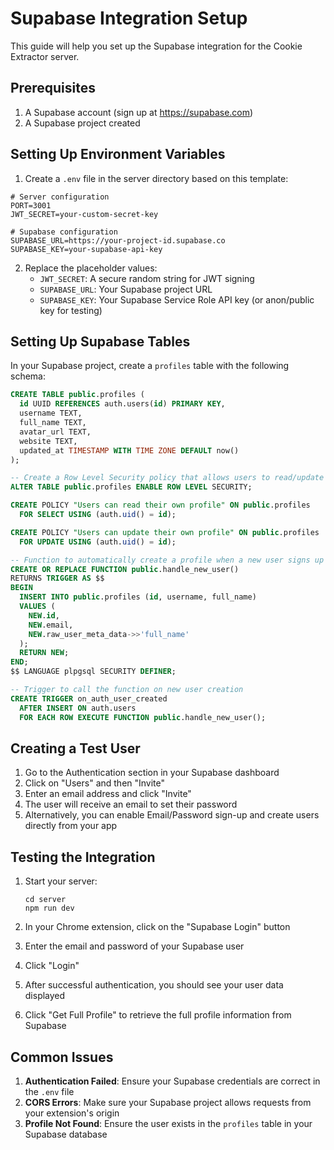 # Supabase Integration Setup

This guide will help you set up the Supabase integration for the Cookie Extractor server.

## Prerequisites

1. A Supabase account (sign up at https://supabase.com)
2. A Supabase project created

## Setting Up Environment Variables

1. Create a `.env` file in the server directory based on this template:

```
# Server configuration
PORT=3001
JWT_SECRET=your-custom-secret-key

# Supabase configuration
SUPABASE_URL=https://your-project-id.supabase.co
SUPABASE_KEY=your-supabase-api-key
```

2. Replace the placeholder values:
   - `JWT_SECRET`: A secure random string for JWT signing
   - `SUPABASE_URL`: Your Supabase project URL
   - `SUPABASE_KEY`: Your Supabase Service Role API key (or anon/public key for testing)

## Setting Up Supabase Tables

In your Supabase project, create a `profiles` table with the following schema:

```sql
CREATE TABLE public.profiles (
  id UUID REFERENCES auth.users(id) PRIMARY KEY,
  username TEXT,
  full_name TEXT,
  avatar_url TEXT,
  website TEXT,
  updated_at TIMESTAMP WITH TIME ZONE DEFAULT now()
);

-- Create a Row Level Security policy that allows users to read/update only their own data
ALTER TABLE public.profiles ENABLE ROW LEVEL SECURITY;

CREATE POLICY "Users can read their own profile" ON public.profiles
  FOR SELECT USING (auth.uid() = id);

CREATE POLICY "Users can update their own profile" ON public.profiles
  FOR UPDATE USING (auth.uid() = id);

-- Function to automatically create a profile when a new user signs up
CREATE OR REPLACE FUNCTION public.handle_new_user()
RETURNS TRIGGER AS $$
BEGIN
  INSERT INTO public.profiles (id, username, full_name)
  VALUES (
    NEW.id,
    NEW.email,
    NEW.raw_user_meta_data->>'full_name'
  );
  RETURN NEW;
END;
$$ LANGUAGE plpgsql SECURITY DEFINER;

-- Trigger to call the function on new user creation
CREATE TRIGGER on_auth_user_created
  AFTER INSERT ON auth.users
  FOR EACH ROW EXECUTE FUNCTION public.handle_new_user();
```

## Creating a Test User

1. Go to the Authentication section in your Supabase dashboard
2. Click on "Users" and then "Invite"
3. Enter an email address and click "Invite"
4. The user will receive an email to set their password
5. Alternatively, you can enable Email/Password sign-up and create users directly from your app

## Testing the Integration

1. Start your server:
   ```
   cd server
   npm run dev
   ```

2. In your Chrome extension, click on the "Supabase Login" button
3. Enter the email and password of your Supabase user
4. Click "Login"
5. After successful authentication, you should see your user data displayed
6. Click "Get Full Profile" to retrieve the full profile information from Supabase

## Common Issues

1. **Authentication Failed**: Ensure your Supabase credentials are correct in the `.env` file
2. **CORS Errors**: Make sure your Supabase project allows requests from your extension's origin
3. **Profile Not Found**: Ensure the user exists in the `profiles` table in your Supabase database 